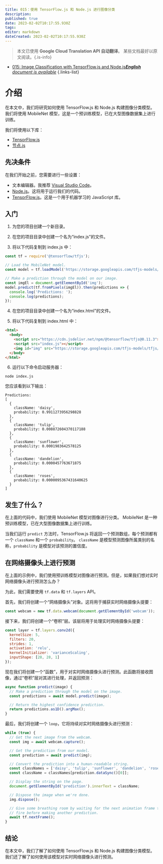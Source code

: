 ```yaml
---
title: 015：使用 TensorFlow.js 和 Node.js 进行图像分类
description: 
published: true
date: 2023-02-02T10:17:55.930Z
tags: 
editor: markdown
dateCreated: 2023-02-02T10:17:55.930Z
---
```


> 本文已使用 **Google Cloud Translation API 自动翻译**。
某些文档最好以原文阅读。{.is-info}



- [015: Image Classification with TensorFlow.js and Node.js***English** document is available*](/en/Knowledge-base/TensorFlow-js/Learning/015-image-classification-with-tensorflow-js-and-node-js)
{.links-list}


# 介绍

在本文中，我们将研究如何使用 TensorFlow.js 和 Node.js 构建图像分类模型。我们将使用 MobileNet 模型，这是一个预训练模型，已在大型图像数据集上进行训练。

我们将使用以下库：

* [TensorFlow.js](https://js.tensorflow.org/)
* [节点.js](https://nodejs.org/en/)

## 先决条件

在我们开始之前，您需要进行一些设置：

* 文本编辑器。我推荐 [Visual Studio Code](https://code.visualstudio.com/)。
* [Node.js](https://nodejs.org/en/)。这将用于运行我们的代码。
* [TensorFlow.js](https://js.tensorflow.org/)。这是一个用于机器学习的 JavaScript 库。

## 入门

1. 为您的项目创建一个新目录。

2. 在您的项目目录中创建一个名为“index.js”的文件。

3. 将以下代码复制到 index.js 中：

```javascript
const tf = require('@tensorflow/tfjs');

// Load the MobileNet model.
const model = tf.loadModel('https://storage.googleapis.com/tfjs-models/tfjs/mobilenet_v1_0.25_224/model.json');

// Make a prediction through the model on our image.
const imgEl = document.getElementById('img');
model.predict(tf.fromPixels(imgEl)).then(predictions => {
  console.log('Predictions: ');
  console.log(predictions);
});
```

4. 在您的项目目录中创建一个名为“index.html”的文件。

5. 将以下代码复制到 index.html 中：

```html
<html>
  <body>
    <script src="https://cdn.jsdelivr.net/npm/@tensorflow/tfjs@0.11.3"> </script>
    <script src="index.js"></script>
    <img id="img" src="https://storage.googleapis.com/tfjs-models/tfjs/mobilenet_v1_0.25_224/test_images/grace_hopper.jpg">
  </body>
</html>
```

6. 运行以下命令启动服务器：

```
node index.js
```

您应该看到以下输出：

```
Predictions:
[
  {
    className: 'daisy',
    probability: 0.9911273956298828
  },
  {
    className: 'tulip',
    probability: 0.008872604370117188
  },
  {
    className: 'sunflower',
    probability: 0.0001983642578125
  },
  {
    className: 'dandelion',
    probability: 0.0000457763671875
  },
  {
    className: 'roses',
    probability: 0.0000095367431640625
  }
]
```

## 发生了什么？

在上面的代码中，我们使用 MobileNet 模型对图像进行分类。 MobileNet 是一种预训练模型，已在大型图像数据集上进行训练。

当我们运行 `predict` 方法时，TensorFlow.js 将返回一个预测数组，每个预测都有一个 `className` 和一个 `probability`。 `className` 是模型预测图像所属类别的名称，`probability` 是模型对该预测的置信度。

## 在网络摄像头上进行预测

在上面的示例中，我们使用预训练模型对图像进行预测。但是，如果我们想对实时网络摄像头进行预测怎么办？

为此，我们需要使用 `tf.data` 和 `tf.layers` API。

首先，我们将创建一个“网络摄像头”对象。这将用于捕获实时网络摄像头提要：

```javascript
const webcam = new tf.data.webcam(document.getElementById('webcam'));
```

接下来，我们将创建一个“卷积”层。该层将用于处理实时网络摄像头提要：

```javascript
const layer = tf.layers.conv2d({
  kernelSize: 5,
  filters: 20,
  strides: 1,
  activation: 'relu',
  kernelInitializer: 'varianceScaling',
  inputShape: [28, 28, 1]
});
```

现在我们将创建一个“函数”，用于对实时网络摄像头进行预测。此函数将接收图像，通过“卷积”层对其进行处理，并返回预测：

```javascript
async function predict(image) {
  // Make a prediction through the model on the image.
  const predictions = await model.predict(image);

  // Return the highest confidence prediction.
  return predictions.as1D().argMax();
}
```

最后，我们将创建一个 `loop`，它将持续对实时网络摄像头进行预测：

```javascript
while (true) {
  // Get the next image from the webcam.
  const img = await webcam.capture();

  // Get the prediction from our model.
  const prediction = await predict(img);

  // Convert the prediction into a human-readable string.
  const classNames = ['daisy', 'tulip', 'sunflower', 'dandelion', 'roses'];
  const className = classNames[prediction.dataSync()[0]];

  // Display the string on the page.
  document.getElementById('prediction').innerText = className;

  // Dispose the image when we're done.
  img.dispose();

  // Give some breathing room by waiting for the next animation frame to
  // fire before making another prediction.
  await tf.nextFrame();
}
```

## 结论

在本文中，我们了解了如何使用 TensorFlow.js 和 Node.js 构建图像分类模型。我们还了解了如何使用该模型对实时网络摄像头进行预测。